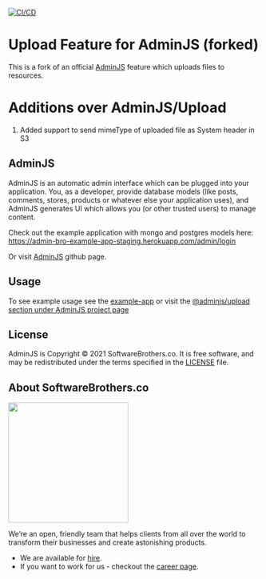 [![CI/CD](https://github.com/adarshsingh1407/adminjs-upload/actions/workflows/push.yml/badge.svg?branch=master)](https://github.com/adarshsingh1407/adminjs-upload/actions/workflows/push.yml)

# Upload Feature for AdminJS (forked)

This is a fork of an official [AdminJS](https://github.com/SoftwareBrothers/adminjs) feature which uploads files to resources.

# Additions over AdminJS/Upload

1. Added support to send mimeType of uploaded file as System header in S3

## AdminJS

AdminJS is an automatic admin interface which can be plugged into your application. You, as a developer, provide database models (like posts, comments, stores, products or whatever else your application uses), and AdminJS generates UI which allows you (or other trusted users) to manage content.

Check out the example application with mongo and postgres models here: https://admin-bro-example-app-staging.herokuapp.com/admin/login

Or visit [AdminJS](https://github.com/SoftwareBrothers/adminjs) github page.

## Usage

To see example usage see the [example-app](https://github.com/SoftwareBrothers/adminjs-upload/tree/master/example-app) or visit the [@adminjs/upload section under AdminJS project page](https://adminjs.co/module-@adminjs_upload.html)

## License

AdminJS is Copyright © 2021 SoftwareBrothers.co. It is free software, and may be redistributed under the terms specified in the [LICENSE](LICENSE.md) file.

## About SoftwareBrothers.co

<img src="https://softwarebrothers.co/assets/images/software-brothers-logo-full.svg" width=240>

We’re an open, friendly team that helps clients from all over the world to transform their businesses and create astonishing products.

* We are available for [hire](https://softwarebrothers.co/contact).
* If you want to work for us - checkout the [career page](https://softwarebrothers.co/career).
